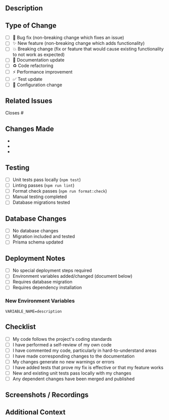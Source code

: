 ## Description

<!-- Provide a brief description of the changes in this PR -->

## Type of Change

<!-- Mark the relevant option with an "x" -->

- [ ] 🐛 Bug fix (non-breaking change which fixes an issue)
- [ ] ✨ New feature (non-breaking change which adds functionality)
- [ ] 💥 Breaking change (fix or feature that would cause existing functionality to not work as expected)
- [ ] 📝 Documentation update
- [ ] ♻️ Code refactoring
- [ ] ⚡ Performance improvement
- [ ] ✅ Test update
- [ ] 🔧 Configuration change

## Related Issues

<!-- Link to related issues using #issue_number -->

Closes #

## Changes Made

<!-- List the main changes made in this PR -->

-
-
-

## Testing

<!-- Describe the tests you ran and how to reproduce them -->

- [ ] Unit tests pass locally (`npm test`)
- [ ] Linting passes (`npm run lint`)
- [ ] Format check passes (`npm run format:check`)
- [ ] Manual testing completed
- [ ] Database migrations tested

## Database Changes

<!-- If applicable, describe any database schema changes -->

- [ ] No database changes
- [ ] Migration included and tested
- [ ] Prisma schema updated

## Deployment Notes

<!-- Any special deployment considerations? -->

- [ ] No special deployment steps required
- [ ] Environment variables added/changed (document below)
- [ ] Requires database migration
- [ ] Requires dependency installation

### New Environment Variables

<!-- List any new environment variables and their purpose -->

```
VARIABLE_NAME=description
```

## Checklist

<!-- Ensure all items are checked before requesting review -->

- [ ] My code follows the project's coding standards
- [ ] I have performed a self-review of my own code
- [ ] I have commented my code, particularly in hard-to-understand areas
- [ ] I have made corresponding changes to the documentation
- [ ] My changes generate no new warnings or errors
- [ ] I have added tests that prove my fix is effective or that my feature works
- [ ] New and existing unit tests pass locally with my changes
- [ ] Any dependent changes have been merged and published

## Screenshots / Recordings

<!-- If applicable, add screenshots or recordings to help explain your changes -->

## Additional Context

<!-- Add any other context about the PR here -->
